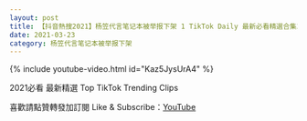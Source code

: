 ```yaml
---
layout: post
title: 【抖音熱搜2021】杨笠代言笔记本被举报下架 1 TikTok Daily 最新必看精選合集2021 03 23
date: 2021-03-23
category: 杨笠代言笔记本被举报下架
---
```


{% include youtube-video.html id="Kaz5JysUrA4" %}

2021必看 最新精選 Top TikTok Trending Clips

喜歡請點贊轉發加訂閱 Like & Subscribe：[YouTube](https://www.youtube.com/channel/UCAoR7VcanIPd04uEq_GIylA/videos)

